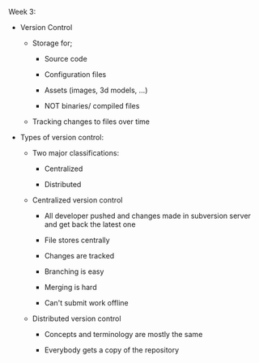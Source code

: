 Week 3:

-   Version Control

    -   Storage for;

        -   Source code

        -   Configuration files

        -   Assets (images, 3d models, \...)

        -   NOT binaries/ compiled files

    -   Tracking changes to files over time

-   Types of version control:

    -   Two major classifications:

        -   Centralized

        -   Distributed

    -   Centralized version control

        -   All developer pushed and changes made in subversion server
            and get back the latest one

        -   File stores centrally

        -   Changes are tracked

        -   Branching is easy

        -   Merging is hard

        -   Can't submit work offline

    -   Distributed version control

        -   Concepts and terminology are mostly the same

        -   Everybody gets a copy of the repository

        -   Branching and merging are easier

-   Branching strategies:

    -   Git flow

    -   GitHub flow

    -   Cactus

-   Testing

    -   Not to find bugs, help prevent introducing bugs with changes

    -   Show that your product works, ideally before deployment

    -   Goals:

        -   Verification: does it work?

        -   Validation: does it do what it needs to?

-   Unit testing

    -   Does a unit of code work by itself? (unit; method or whole
        class)

    -   Tested in **total isolation**

-   Integration testing: how things work together

    -   How these work together? Use real component that work together

    -   Testing across layers (e.g. make sure our logic layer can work
        with data layer,..)

-   System testing: does the whole thing work?

    -   Use real dependencies

-   Type of unit testing: white box vs black box

    -   Black box testing:

        -   Test behavior

        -   No concept how how the code is implemented, just what is
            should do

    -   White box testing;

        -   Test to the implementation

        -   Testing the code path

            -   Cover both branches of an if statement

-   Test must be:

    -   Deterministic

    -   Isolated

-   Writing Junit tests

    -   Use assert to verify stuffs

    -   Always include a message

        -   Helpful for self-documenting test

        -   Better understanding errors

-   Methods run before/after each tests:

    -   \@Before for creating instance class to test

    -   \@After for releasing any acquired resources

    -   Support test independence

-   Writing tests

    -   Test should be minimal

    -   One test method should test one thing

    -   Each implementation method may have many test methods

    -   Complicated tests imply complicated code
